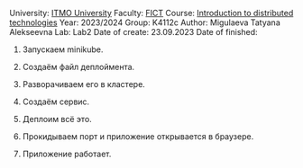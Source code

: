 University: [ITMO University](https://itmo.ru/ru/)
Faculty: [FICT](https://fict.itmo.ru)
Course: [Introduction to distributed technologies](https://github.com/itmo-ict-faculty/introduction-to-distributed-technologies)
Year: 2023/2024
Group: K4112c
Author: Migulaeva Tatyana Alekseevna
Lab: Lab2
Date of create: 23.09.2023
Date of finished: 

1. Запускаем minikube.


2. Создаём файл деплоймента.


3. Разворачиваем его в кластере.


4. Создаём сервис. 


5. Деплоим всё это.


6. Прокидываем порт и приложение открывается в браузере.


7. Приложение работает.
